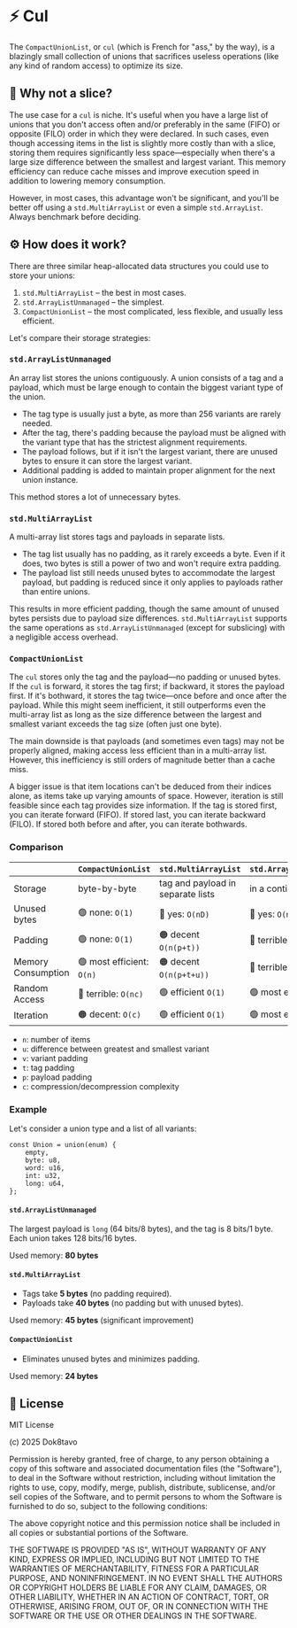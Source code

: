 # ⚡ Cul

The `CompactUnionList`, or `cul` (which is French for "ass," by the way), is a blazingly small collection of unions that sacrifices useless operations (like any kind of random access) to optimize its size.

## 🍰 Why not a slice?

The use case for a `cul` is niche. It's useful when you have a large list of unions that you don't access often and/or preferably in the same (FIFO) or opposite (FILO) order in which they were declared. In such cases, even though accessing items in the list is slightly more costly than with a slice, storing them requires significantly less space—especially when there's a large size difference between the smallest and largest variant. This memory efficiency can reduce cache misses and improve execution speed in addition to lowering memory consumption.

However, in most cases, this advantage won't be significant, and you'll be better off using a `std.MultiArrayList` or even a simple `std.ArrayList`. Always benchmark before deciding.

## ⚙️ How does it work?

There are three similar heap-allocated data structures you could use to store your unions:

1. `std.MultiArrayList` – the best in most cases.
2. `std.ArrayListUnmanaged` – the simplest.
3. `CompactUnionList` – the most complicated, less flexible, and usually less efficient.

Let's compare their storage strategies:

### `std.ArrayListUnmanaged`

An array list stores the unions contiguously. A union consists of a tag and a payload, which must be large enough to contain the biggest variant type of the union.

- The tag type is usually just a byte, as more than 256 variants are rarely needed.
- After the tag, there's padding because the payload must be aligned with the variant type that has the strictest alignment requirements.
- The payload follows, but if it isn't the largest variant, there are unused bytes to ensure it can store the largest variant.
- Additional padding is added to maintain proper alignment for the next union instance.

This method stores a lot of unnecessary bytes.

### `std.MultiArrayList`

A multi-array list stores tags and payloads in separate lists.

- The tag list usually has no padding, as it rarely exceeds a byte. Even if it does, two bytes is still a power of two and won't require extra padding.
- The payload list still needs unused bytes to accommodate the largest payload, but padding is reduced since it only applies to payloads rather than entire unions.

This results in more efficient padding, though the same amount of unused bytes persists due to payload size differences. `std.MultiArrayList` supports the same operations as `std.ArrayListUnmanaged` (except for subslicing) with a negligible access overhead.

### `CompactUnionList`

The `cul` stores only the tag and the payload—no padding or unused bytes. If the `cul` is forward, it stores the tag first; if backward, it stores the payload first. If it's bothward, it stores the tag twice—once before and once after the payload. While this might seem inefficient, it still outperforms even the multi-array list as long as the size difference between the largest and smallest variant exceeds the tag size (often just one byte).

The main downside is that payloads (and sometimes even tags) may not be properly aligned, making access less efficient than in a multi-array list. However, this inefficiency is still orders of magnitude better than a cache miss.

A bigger issue is that item locations can't be deduced from their indices alone, as items take up varying amounts of space. However, iteration is still feasible since each tag provides size information. If the tag is stored first, you can iterate forward (FIFO). If stored last, you can iterate backward (FILO). If stored both before and after, you can iterate bothwards.

### Comparison

|                    | `CompactUnionList`        | `std.MultiArrayList`              | `std.ArrayListUnmanaged`    |
| ------------------ | ------------------------- | --------------------------------- | -------------------------- |
| Storage            | byte-by-byte              | tag and payload in separate lists | in a contiguous list       |
| Unused bytes       | 🟢 none: `O(1)`           | 🔴 yes: `O(nD)`                   | 🔴 yes: `O(nD)`            |
| Padding            | 🟢 none: `O(1)`           | 🟠 decent `O(n(p+t))`             | 🔴 terrible `O(n(v+t))`    |
| Memory Consumption | 🟢 most efficient: `O(n)` | 🟠 decent `O(n(p+t+u))`           | 🔴 terrible `O(n(v+t+u))`  |
| Random Access      | 🔴 terrible: `O(nc)`      | 🟢 efficient `O(1)`               | 🟢 most efficient `O(1)`   |
| Iteration          | 🟠 decent: `O(c)`         | 🟢 efficient `O(1)`               | 🟢 most efficient `O(1)`   |

- `n`: number of items
- `u`: difference between greatest and smallest variant
- `v`: variant padding
- `t`: tag padding
- `p`: payload padding
- `c`: compression/decompression complexity

### Example

Let's consider a union type and a list of all variants:

```zig
const Union = union(enum) {
    empty,
    byte: u8,
    word: u16,
    int: u32,
    long: u64,
};
```

#### `std.ArrayListUnmanaged`

The largest payload is `long` (64 bits/8 bytes), and the tag is 8 bits/1 byte. Each union takes 128 bits/16 bytes.

Used memory: **80 bytes**

#### `std.MultiArrayList`

- Tags take **5 bytes** (no padding required).
- Payloads take **40 bytes** (no padding but with unused bytes).

Used memory: **45 bytes** (significant improvement)

#### `CompactUnionList`

- Eliminates unused bytes and minimizes padding.

Used memory: **24 bytes**

## 📃 License

MIT License

(c) 2025 Dok8tavo

Permission is hereby granted, free of charge, to any person obtaining a copy of this software and associated documentation files (the "Software"), to deal in the Software without restriction, including without limitation the rights to use, copy, modify, merge, publish, distribute, sublicense, and/or sell copies of the Software, and to permit persons to whom the Software is furnished to do so, subject to the following conditions:

The above copyright notice and this permission notice shall be included in all copies or substantial portions of the Software.

THE SOFTWARE IS PROVIDED "AS IS", WITHOUT WARRANTY OF ANY KIND, EXPRESS OR IMPLIED, INCLUDING BUT NOT LIMITED TO THE WARRANTIES OF MERCHANTABILITY, FITNESS FOR A PARTICULAR PURPOSE, AND NONINFRINGEMENT. IN NO EVENT SHALL THE AUTHORS OR COPYRIGHT HOLDERS BE LIABLE FOR ANY CLAIM, DAMAGES, OR OTHER LIABILITY, WHETHER IN AN ACTION OF CONTRACT, TORT, OR OTHERWISE, ARISING FROM, OUT OF, OR IN CONNECTION WITH THE SOFTWARE OR THE USE OR OTHER DEALINGS IN THE SOFTWARE.

